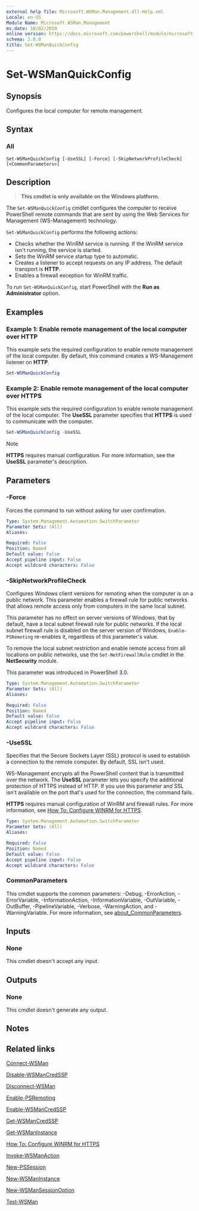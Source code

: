 ```yaml
---
external help file: Microsoft.WSMan.Management.dll-Help.xml
Locale: en-US
Module Name: Microsoft.WSMan.Management
ms.date: 10/02/2019
online version: https://docs.microsoft.com/powershell/module/microsoft.wsman.management/set-wsmanquickconfig?view=powershell-7&WT.mc_id=ps-gethelp
schema: 2.0.0
title: Set-WSManQuickConfig
---
```


# Set-WSManQuickConfig

## Synopsis
Configures the local computer for remote management.

## Syntax

### All

```
Set-WSManQuickConfig [-UseSSL] [-Force] [-SkipNetworkProfileCheck] [<CommonParameters>]
```

## Description

> **This cmdlet is only available on the Windows platform.**

The `Set-WSManQuickConfig` cmdlet configures the computer to receive PowerShell remote commands that
are sent by using the Web Services for Management (WS-Management) technology.

`Set-WSManQuickConfig` performs the following actions:

- Checks whether the WinRM service is running. If the WinRM service isn't running, the service is
  started.
- Sets the WinRM service startup type to automatic.
- Creates a listener to accept requests on any IP address. The default transport is **HTTP**.
- Enables a firewall exception for WinRM traffic.

To run `Set-WSManQuickConfig`, start PowerShell with the **Run as Administrator** option.

## Examples

### Example 1: Enable remote management of the local computer over HTTP

This example sets the required configuration to enable remote management of the local computer. By
default, this command creates a WS-Management listener on **HTTP**.

```powershell
Set-WSManQuickConfig
```

### Example 2: Enable remote management of the local computer over HTTPS

This example sets the required configuration to enable remote management of the local computer. The
**UseSSL** parameter specifies that **HTTPS** is used to communicate with the computer.

```powershell
Set-WSManQuickConfig -UseSSL
```

> [!NOTE]
> **HTTPS** requires manual configuration. For more information, see the **UseSSL** parameter's
> description.

## Parameters

### -Force

Forces the command to run without asking for user confirmation.

```yaml
Type: System.Management.Automation.SwitchParameter
Parameter Sets: (All)
Aliases:

Required: False
Position: Named
Default value: False
Accept pipeline input: False
Accept wildcard characters: False
```

### -SkipNetworkProfileCheck

Configures Windows client versions for remoting when the computer is on a public network. This
parameter enables a firewall rule for public networks that allows remote access only from computers
in the same local subnet.

This parameter has no effect on server versions of Windows, that by default, have a local subnet
firewall rule for public networks. If the local subnet firewall rule is disabled on the server
version of Windows, `Enable-PSRemoting` re-enables it, regardless of this parameter's value.

To remove the local subnet restriction and enable remote access from all locations on public
networks, use the `Set-NetFirewallRule` cmdlet in the **NetSecurity** module.

This parameter was introduced in PowerShell 3.0.

```yaml
Type: System.Management.Automation.SwitchParameter
Parameter Sets: (All)
Aliases:

Required: False
Position: Named
Default value: False
Accept pipeline input: False
Accept wildcard characters: False
```

### -UseSSL

Specifies that the Secure Sockets Layer (SSL) protocol is used to establish a connection to the
remote computer. By default, SSL isn't used.

WS-Management encrypts all the PowerShell content that is transmitted over the network. The
**UseSSL** parameter lets you specify the additional protection of HTTPS instead of HTTP. If you use
this parameter and SSL isn't available on the port that's used for the connection, the command
fails.

**HTTPS** requires manual configuration of WinRM and firewall rules. For more information, see
[How To: Configure WINRM for HTTPS](https://support.microsoft.com/help/2019527/how-to-configure-winrm-for-https).

```yaml
Type: System.Management.Automation.SwitchParameter
Parameter Sets: (All)
Aliases:

Required: False
Position: Named
Default value: False
Accept pipeline input: False
Accept wildcard characters: False
```

### CommonParameters

This cmdlet supports the common parameters: -Debug, -ErrorAction, -ErrorVariable,
-InformationAction, -InformationVariable, -OutVariable, -OutBuffer, -PipelineVariable, -Verbose,
-WarningAction, and -WarningVariable. For more information, see [about_CommonParameters](https://go.microsoft.com/fwlink/?LinkID=113216).

## Inputs

### None

This cmdlet doesn't accept any input.

## Outputs

### None

This cmdlet doesn't generate any output.

## Notes

## Related links

[Connect-WSMan](Connect-WSMan.md)

[Disable-WSManCredSSP](Disable-WSManCredSSP.md)

[Disconnect-WSMan](Disconnect-WSMan.md)

[Enable-PSRemoting](../Microsoft.PowerShell.Core/Enable-PSRemoting.md)

[Enable-WSManCredSSP](Enable-WSManCredSSP.md)

[Get-WSManCredSSP](Get-WSManCredSSP.md)

[Get-WSManInstance](Get-WSManInstance.md)

[How To: Configure WINRM for HTTPS](https://support.microsoft.com/help/2019527/how-to-configure-winrm-for-https)

[Invoke-WSManAction](Invoke-WSManAction.md)

[New-PSSession](../Microsoft.PowerShell.Core/New-PSSession.md)

[New-WSManInstance](New-WSManInstance.md)

[New-WSManSessionOption](New-WSManSessionOption.md)

[Test-WSMan](Test-WSMan.md)
